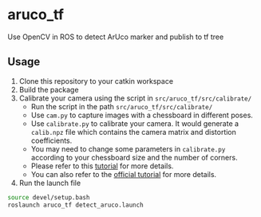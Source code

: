 # aruco_tf
Use OpenCV in ROS to detect ArUco marker and publish to tf tree

## Usage

1. Clone this repository to your catkin workspace
2. Build the package
3. Calibrate your camera using the script in `src/aruco_tf/src/calibrate/`
    * Run the script in the path `src/aruco_tf/src/calibrate/`
    * Use `cam.py` to capture images with a chessboard in different poses.
    * Use `calibrate.py` to calibrate your camera. It would generate a `calib.npz` file which contains the camera matrix and distortion coefficients.
    * You may need to change some parameters in `calibrate.py` according to your chessboard size and the number of corners.
    * Please refer to this [tutorial](https://blog.csdn.net/dgut_guangdian/article/details/107467070) for more details. 
    * You can also refer to the [official tutorial](https://docs.opencv.org/4.x/dc/dbb/tutorial_py_calibration.html) for more details.
4. Run the launch file
```bash
source devel/setup.bash
roslaunch aruco_tf detect_aruco.launch
```




